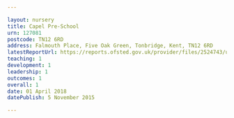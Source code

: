 ```yaml
---

layout: nursery
title: Capel Pre-School
urn: 127081
postcode: TN12 6RD
address: Falmouth Place, Five Oak Green, Tonbridge, Kent, TN12 6RD
latestReportUrl: https://reports.ofsted.gov.uk/provider/files/2524743/urn/127081.pdf
teaching: 1
development: 1
leadership: 1
outcomes: 1
overall: 1
date: 01 April 2018 
datePublish: 5 November 2015

---
```

